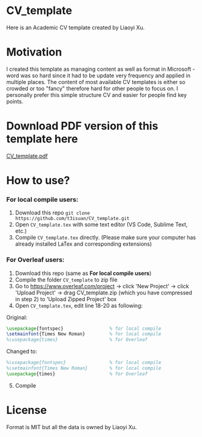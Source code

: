 # CV_template
Here is an Academic CV template created by Liaoyi Xu.
# Motivation
I created this template as managing content as well as format in Microsoft - word was so hard since it had to be update very frequency and applied in multiple places. The content of most available CV templates is either so crowded or too "fancy" therefore hard for other people to focus on. I personally prefer this simple structure CV and easier for people find key points.
# Download PDF version of this template here
[CV_template.pdf](https://github.com/t3isuan/CV_template/files/6215439/CV_template.pdf)
# How to use?
### For local compile users:
1. Download this repo ```git clone https://github.com/t3isuan/CV_template.git``` 
2. Open ``CV_template.tex`` with some text editor (VS Code, Sublime Text, etc.)
3. Compile ``CV_template.tex`` directly. 
(Please make sure your computer has already installed LaTex and corresponding extensions)
### For Overleaf users:
1. Download this repo (same as **For local compile users**)
2. Compile the folder ``CV_template`` to zip file
3. Go to https://www.overleaf.com/project -> click 'New Project' -> click 'Upload Project' -> drag CV_template.zip (which you have compressed in step 2) to 'Upload Zipped Project' box
4. Open ``CV_template.tex``, edit line 18-20 as following:

Original:
```latex
\usepackage{fontspec}                 % for local compile
\setmainfont{Times New Roman}         % for local compile
%\usepackage{times}                   % for Overleaf
```
Changed to:
```latex
%\usepackage{fontspec}                % for local compile
%\setmainfont{Times New Roman}        % for local compile
\usepackage{times}                    % for Overleaf
```
5. Compile
# License
Format is MIT but all the data is owned by Liaoyi Xu.
